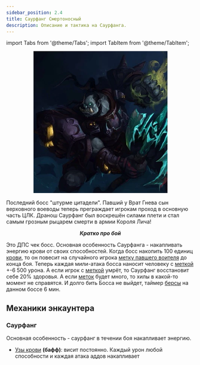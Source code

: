 ```yaml
---
sidebar_position: 2.4
title: Саурфанг Смертоносный
description: Описание и тактика на Саурфанга.
---
```


import Tabs from '@theme/Tabs';
import TabItem from '@theme/TabItem';

<center>

![Saurfang](/img/icc/Saurfang/Deathbinger_Saurfang.png)

</center>

Последний босс "штурме цитадели". Павший у Врат Гнева сын верховного воеводы теперь преграждает
игрокам проход в основную часть ЦЛК. Дранош Саурфанг был воскрешён силами плети и стал самым грозным рыцарем
смерти в армии Короля Лича!

<center><i><b>Кратко про бой</b></i></center>

Это ДПС чек босс. Основная особенность Саурфанга - накапливать <span className="be">энергию крови</span>
от своих способностей. Когда босс накопить 100 единиц [крови](https://www.wowhead.com/wotlk/ru/spell=72371), то он
повесит на случайного игрока [метку павшего воителя](https://www.wowhead.com/wotlk/ru/spell=72293) до конца боя.
Теперь каждая мили-атака босса наносит человеку с [меткой](https://www.wowhead.com/wotlk/ru/spell=72293) +-6 500 урона.
А если игрок с [меткой](https://www.wowhead.com/wotlk/ru/spell=72293) умрёт, то Саурфанг восстановит себе 20% здоровья. А если 
[меток](https://www.wowhead.com/wotlk/ru/spell=72293) будет много, то хилы в какой-то момент не справятся. И долго бить Босса
не выйдет, таймер [берсы](https://www.wowhead.com/wotlk/ru/spell=61715) на данном боссе 6 мин.

## Механики энкаунтера

### Саурфанг

Основная особенность - саурфанг в течении боя накапливает энергию.

 - [Узы крови](https://www.wowhead.com/wotlk/ru/spell=72178) **(бафф)**: висит постоянно. Каждый урон любой способности и каждая атака аддов накапливает 